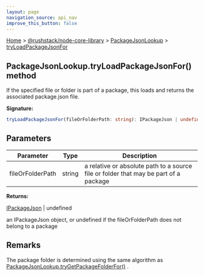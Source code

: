 ```yaml
---
layout: page
navigation_source: api_nav
improve_this_button: false
---
```



[Home](./index.md) &gt; [@rushstack/node-core-library](./node-core-library.md) &gt; [PackageJsonLookup](./node-core-library.packagejsonlookup.md) &gt; [tryLoadPackageJsonFor](./node-core-library.packagejsonlookup.tryloadpackagejsonfor.md)

## PackageJsonLookup.tryLoadPackageJsonFor() method

If the specified file or folder is part of a package, this loads and returns the associated package.json file.

<b>Signature:</b>

```typescript
tryLoadPackageJsonFor(fileOrFolderPath: string): IPackageJson | undefined;
```

## Parameters

|  Parameter | Type | Description |
|  --- | --- | --- |
|  fileOrFolderPath | string | a relative or absolute path to a source file or folder that may be part of a package |

<b>Returns:</b>

[IPackageJson](./node-core-library.ipackagejson.md) \| undefined

an IPackageJson object, or undefined if the fileOrFolderPath does not belong to a package

## Remarks

The package folder is determined using the same algorithm as [PackageJsonLookup.tryGetPackageFolderFor()](./node-core-library.packagejsonlookup.trygetpackagefolderfor.md) .
